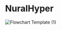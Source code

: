 # NuralHyper
![Flowchart Template (1)](https://user-images.githubusercontent.com/59512233/204343939-60abbce5-cb32-4ec7-94ba-ea735cb85d4c.jpg)
